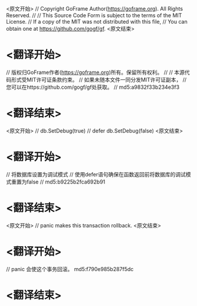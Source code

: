 
<原文开始>
// Copyright GoFrame Author(https://goframe.org). All Rights Reserved.
//
// This Source Code Form is subject to the terms of the MIT License.
// If a copy of the MIT was not distributed with this file,
// You can obtain one at https://github.com/gogf/gf.
<原文结束>

# <翻译开始>
// 版权归GoFrame作者(https://goframe.org)所有。保留所有权利。
//
// 本源代码形式受MIT许可证条款约束。
// 如果未随本文件一同分发MIT许可证副本，
// 您可以在https://github.com/gogf/gf处获取。
// md5:a9832f33b234e3f3
# <翻译结束>


<原文开始>
	// db.SetDebug(true)
	// defer db.SetDebug(false)
<原文结束>

# <翻译开始>
// 将数据库设置为调试模式
// 使用defer语句确保在函数返回前将数据库的调试模式重置为false
// md5:b9225b2fca692b91
# <翻译结束>


<原文开始>
// panic makes this transaction rollback.
<原文结束>

# <翻译开始>
// panic 会使这个事务回滚。 md5:f790e985b287f5dc
# <翻译结束>


